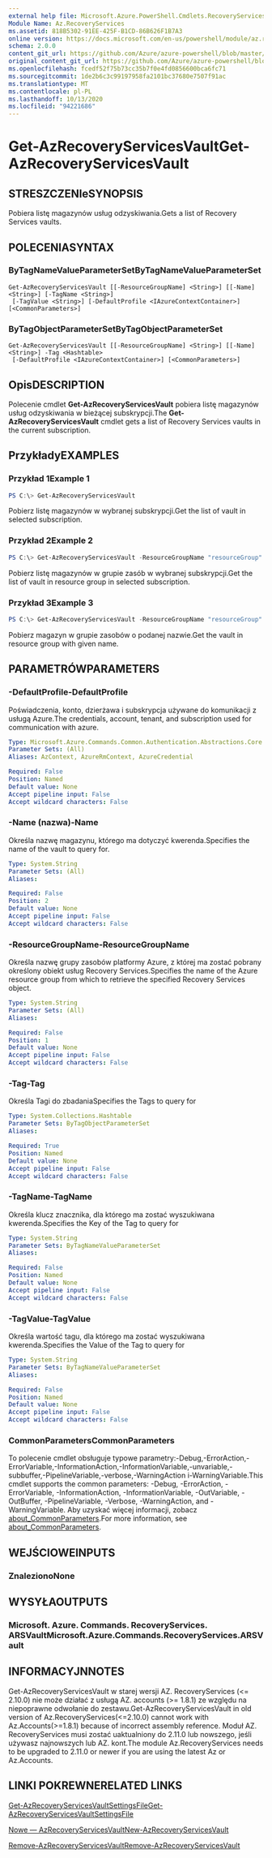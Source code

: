 ```yaml
---
external help file: Microsoft.Azure.PowerShell.Cmdlets.RecoveryServices.dll-Help.xml
Module Name: Az.RecoveryServices
ms.assetid: 818B5302-91EE-425F-B1CD-86B626F1B7A3
online version: https://docs.microsoft.com/en-us/powershell/module/az.recoveryservices/get-azrecoveryservicesvault
schema: 2.0.0
content_git_url: https://github.com/Azure/azure-powershell/blob/master/src/RecoveryServices/RecoveryServices/help/Get-AzRecoveryServicesVault.md
original_content_git_url: https://github.com/Azure/azure-powershell/blob/master/src/RecoveryServices/RecoveryServices/help/Get-AzRecoveryServicesVault.md
ms.openlocfilehash: fcedf52f75b73cc35b7f0e4fd0856600bca6fc71
ms.sourcegitcommit: 1de2b6c3c99197958fa2101bc37680e7507f91ac
ms.translationtype: MT
ms.contentlocale: pl-PL
ms.lasthandoff: 10/13/2020
ms.locfileid: "94221686"
---
```

# <span data-ttu-id="a936a-101">Get-AzRecoveryServicesVault</span><span class="sxs-lookup"><span data-stu-id="a936a-101">Get-AzRecoveryServicesVault</span></span>

## <span data-ttu-id="a936a-102">STRESZCZENIe</span><span class="sxs-lookup"><span data-stu-id="a936a-102">SYNOPSIS</span></span>

<span data-ttu-id="a936a-103">Pobiera listę magazynów usług odzyskiwania.</span><span class="sxs-lookup"><span data-stu-id="a936a-103">Gets a list of Recovery Services vaults.</span></span>

## <span data-ttu-id="a936a-104">POLECENIA</span><span class="sxs-lookup"><span data-stu-id="a936a-104">SYNTAX</span></span>

### <span data-ttu-id="a936a-105">ByTagNameValueParameterSet</span><span class="sxs-lookup"><span data-stu-id="a936a-105">ByTagNameValueParameterSet</span></span>
```
Get-AzRecoveryServicesVault [[-ResourceGroupName] <String>] [[-Name] <String>] [-TagName <String>]
 [-TagValue <String>] [-DefaultProfile <IAzureContextContainer>] [<CommonParameters>]
```

### <span data-ttu-id="a936a-106">ByTagObjectParameterSet</span><span class="sxs-lookup"><span data-stu-id="a936a-106">ByTagObjectParameterSet</span></span>
```
Get-AzRecoveryServicesVault [[-ResourceGroupName] <String>] [[-Name] <String>] -Tag <Hashtable>
 [-DefaultProfile <IAzureContextContainer>] [<CommonParameters>]
```

## <span data-ttu-id="a936a-107">Opis</span><span class="sxs-lookup"><span data-stu-id="a936a-107">DESCRIPTION</span></span>

<span data-ttu-id="a936a-108">Polecenie cmdlet **Get-AzRecoveryServicesVault** pobiera listę magazynów usług odzyskiwania w bieżącej subskrypcji.</span><span class="sxs-lookup"><span data-stu-id="a936a-108">The **Get-AzRecoveryServicesVault** cmdlet gets a list of Recovery Services vaults in the current subscription.</span></span>

## <span data-ttu-id="a936a-109">Przykłady</span><span class="sxs-lookup"><span data-stu-id="a936a-109">EXAMPLES</span></span>

### <span data-ttu-id="a936a-110">Przykład 1</span><span class="sxs-lookup"><span data-stu-id="a936a-110">Example 1</span></span>

```powershell
PS C:\> Get-AzRecoveryServicesVault
```

<span data-ttu-id="a936a-111">Pobierz listę magazynów w wybranej subskrypcji.</span><span class="sxs-lookup"><span data-stu-id="a936a-111">Get the list of vault in selected subscription.</span></span>

### <span data-ttu-id="a936a-112">Przykład 2</span><span class="sxs-lookup"><span data-stu-id="a936a-112">Example 2</span></span>

```powershell
PS C:\> Get-AzRecoveryServicesVault -ResourceGroupName "resourceGroup"
```

<span data-ttu-id="a936a-113">Pobierz listę magazynów w grupie zasób w wybranej subskrypcji.</span><span class="sxs-lookup"><span data-stu-id="a936a-113">Get the list of vault in resource group in selected subscription.</span></span>

### <span data-ttu-id="a936a-114">Przykład 3</span><span class="sxs-lookup"><span data-stu-id="a936a-114">Example 3</span></span>

```powershell
PS C:\> Get-AzRecoveryServicesVault -ResourceGroupName "resourceGroup" -Name "vaultName"
```

<span data-ttu-id="a936a-115">Pobierz magazyn w grupie zasobów o podanej nazwie.</span><span class="sxs-lookup"><span data-stu-id="a936a-115">Get the vault in resource group with given name.</span></span>

## <span data-ttu-id="a936a-116">PARAMETRÓW</span><span class="sxs-lookup"><span data-stu-id="a936a-116">PARAMETERS</span></span>

### <span data-ttu-id="a936a-117">-DefaultProfile</span><span class="sxs-lookup"><span data-stu-id="a936a-117">-DefaultProfile</span></span>

<span data-ttu-id="a936a-118">Poświadczenia, konto, dzierżawa i subskrypcja używane do komunikacji z usługą Azure.</span><span class="sxs-lookup"><span data-stu-id="a936a-118">The credentials, account, tenant, and subscription used for communication with azure.</span></span>

```yaml
Type: Microsoft.Azure.Commands.Common.Authentication.Abstractions.Core.IAzureContextContainer
Parameter Sets: (All)
Aliases: AzContext, AzureRmContext, AzureCredential

Required: False
Position: Named
Default value: None
Accept pipeline input: False
Accept wildcard characters: False
```

### <span data-ttu-id="a936a-119">-Name (nazwa)</span><span class="sxs-lookup"><span data-stu-id="a936a-119">-Name</span></span>

<span data-ttu-id="a936a-120">Określa nazwę magazynu, którego ma dotyczyć kwerenda.</span><span class="sxs-lookup"><span data-stu-id="a936a-120">Specifies the name of the vault to query for.</span></span>

```yaml
Type: System.String
Parameter Sets: (All)
Aliases:

Required: False
Position: 2
Default value: None
Accept pipeline input: False
Accept wildcard characters: False
```

### <span data-ttu-id="a936a-121">-ResourceGroupName</span><span class="sxs-lookup"><span data-stu-id="a936a-121">-ResourceGroupName</span></span>

<span data-ttu-id="a936a-122">Określa nazwę grupy zasobów platformy Azure, z której ma zostać pobrany określony obiekt usług Recovery Services.</span><span class="sxs-lookup"><span data-stu-id="a936a-122">Specifies the name of the Azure resource group from which to retrieve the specified Recovery Services object.</span></span>

```yaml
Type: System.String
Parameter Sets: (All)
Aliases:

Required: False
Position: 1
Default value: None
Accept pipeline input: False
Accept wildcard characters: False
```

### <span data-ttu-id="a936a-123">-Tag</span><span class="sxs-lookup"><span data-stu-id="a936a-123">-Tag</span></span>

<span data-ttu-id="a936a-124">Określa Tagi do zbadania</span><span class="sxs-lookup"><span data-stu-id="a936a-124">Specifies the Tags to query for</span></span>

```yaml
Type: System.Collections.Hashtable
Parameter Sets: ByTagObjectParameterSet
Aliases:

Required: True
Position: Named
Default value: None
Accept pipeline input: False
Accept wildcard characters: False
```

### <span data-ttu-id="a936a-125">-TagName</span><span class="sxs-lookup"><span data-stu-id="a936a-125">-TagName</span></span>

<span data-ttu-id="a936a-126">Określa klucz znacznika, dla którego ma zostać wyszukiwana kwerenda.</span><span class="sxs-lookup"><span data-stu-id="a936a-126">Specifies the Key of the Tag to query for</span></span>

```yaml
Type: System.String
Parameter Sets: ByTagNameValueParameterSet
Aliases:

Required: False
Position: Named
Default value: None
Accept pipeline input: False
Accept wildcard characters: False
```

### <span data-ttu-id="a936a-127">-TagValue</span><span class="sxs-lookup"><span data-stu-id="a936a-127">-TagValue</span></span>

<span data-ttu-id="a936a-128">Określa wartość tagu, dla którego ma zostać wyszukiwana kwerenda.</span><span class="sxs-lookup"><span data-stu-id="a936a-128">Specifies the Value of the Tag to query for</span></span>

```yaml
Type: System.String
Parameter Sets: ByTagNameValueParameterSet
Aliases:

Required: False
Position: Named
Default value: None
Accept pipeline input: False
Accept wildcard characters: False
```

### <span data-ttu-id="a936a-129">CommonParameters</span><span class="sxs-lookup"><span data-stu-id="a936a-129">CommonParameters</span></span>
<span data-ttu-id="a936a-130">To polecenie cmdlet obsługuje typowe parametry:-Debug,-ErrorAction,-ErrorVariable,-InformationAction,-InformationVariable,-unvariable,-subbuffer,-PipelineVariable,-verbose,-WarningAction i-WarningVariable.</span><span class="sxs-lookup"><span data-stu-id="a936a-130">This cmdlet supports the common parameters: -Debug, -ErrorAction, -ErrorVariable, -InformationAction, -InformationVariable, -OutVariable, -OutBuffer, -PipelineVariable, -Verbose, -WarningAction, and -WarningVariable.</span></span> <span data-ttu-id="a936a-131">Aby uzyskać więcej informacji, zobacz [about_CommonParameters](http://go.microsoft.com/fwlink/?LinkID=113216).</span><span class="sxs-lookup"><span data-stu-id="a936a-131">For more information, see [about_CommonParameters](http://go.microsoft.com/fwlink/?LinkID=113216).</span></span>

## <span data-ttu-id="a936a-132">WEJŚCIOWE</span><span class="sxs-lookup"><span data-stu-id="a936a-132">INPUTS</span></span>

### <span data-ttu-id="a936a-133">Znaleziono</span><span class="sxs-lookup"><span data-stu-id="a936a-133">None</span></span>

## <span data-ttu-id="a936a-134">WYSYŁA</span><span class="sxs-lookup"><span data-stu-id="a936a-134">OUTPUTS</span></span>

### <span data-ttu-id="a936a-135">Microsoft. Azure. Commands. RecoveryServices. ARSVault</span><span class="sxs-lookup"><span data-stu-id="a936a-135">Microsoft.Azure.Commands.RecoveryServices.ARSVault</span></span>

## <span data-ttu-id="a936a-136">INFORMACYJN</span><span class="sxs-lookup"><span data-stu-id="a936a-136">NOTES</span></span>
<span data-ttu-id="a936a-137">Get-AzRecoveryServicesVault w starej wersji AZ. RecoveryServices (<= 2.10.0) nie może działać z usługą AZ. accounts (>= 1.8.1) ze względu na niepoprawne odwołanie do zestawu.</span><span class="sxs-lookup"><span data-stu-id="a936a-137">Get-AzRecoveryServicesVault in old version of Az.RecoveryServices(<=2.10.0) cannot work with Az.Accounts(>=1.8.1) because of incorrect assembly reference.</span></span> <span data-ttu-id="a936a-138">Moduł AZ. RecoveryServices musi zostać uaktualniony do 2.11.0 lub nowszego, jeśli używasz najnowszych lub AZ. kont.</span><span class="sxs-lookup"><span data-stu-id="a936a-138">The module Az.RecoveryServices needs to be upgraded to 2.11.0 or newer if you are using the latest Az or Az.Accounts.</span></span>

## <span data-ttu-id="a936a-139">LINKI POKREWNE</span><span class="sxs-lookup"><span data-stu-id="a936a-139">RELATED LINKS</span></span>

[<span data-ttu-id="a936a-140">Get-AzRecoveryServicesVaultSettingsFile</span><span class="sxs-lookup"><span data-stu-id="a936a-140">Get-AzRecoveryServicesVaultSettingsFile</span></span>](./Get-AzRecoveryServicesVaultSettingsFile.md)

[<span data-ttu-id="a936a-141">Nowe — AzRecoveryServicesVault</span><span class="sxs-lookup"><span data-stu-id="a936a-141">New-AzRecoveryServicesVault</span></span>](./New-AzRecoveryServicesVault.md)

[<span data-ttu-id="a936a-142">Remove-AzRecoveryServicesVault</span><span class="sxs-lookup"><span data-stu-id="a936a-142">Remove-AzRecoveryServicesVault</span></span>](./Remove-AzRecoveryServicesVault.md)
